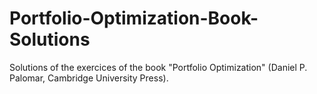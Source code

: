 # Portfolio-Optimization-Book-Solutions
Solutions of the exercices of the book "Portfolio Optimization" (Daniel P. Palomar, Cambridge University Press).
